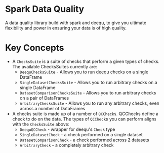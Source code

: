 # Spark Data Quality
A data quality library build with spark and deequ, to give you ultimate flexibility and power in ensuring your data
is of high quality.

# Key Concepts
* A `ChecksSuite` is a suite of checks that perform a given types of checks. The available ChecksSuites currently are:
    * `DeequChecksSuite` - Allows you to run [deequ](https://github.com/awslabs/deequ/tree/master/src/main/scala/com/amazon/deequ) 
    checks on a single DataFrame
    * `SingleDatasetChecksSuite` - Allows you to run arbitrary checks on a single DataFrame
    * `DatasetComparisonChecksSuite` - Allows you to run arbitrary checks on a pair of DataFrames
    * `ArbitraryChecksSuite` - Allows you to run any arbitrary checks, even across a number of DataFrames
* A checks suite is made up of a number of `QCCheck`s. QCChecks define a check to do on the data. The types of `QCCheck`s
you can perform aligns with the `ChecksSuite` above:
    * `DeequQCCheck` - wrapper for deequ's `Check` type
    * `SingleDatasetCheck` - a check performed on a single dataset
    * `DatasetComparisonCheck` - a check performed across 2 datasets
    * `ArbitraryCheck` - a completely arbitrary check
